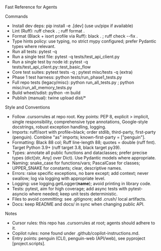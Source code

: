 Fast Reference for Agents

Commands
- Install dev deps: pip install -e .[dev] (use uv/pipx if available)
- Lint (Ruff): ruff check . ; ruff format .
- Format (Black + isort profile via Ruff): black . ; ruff check --fix .
- Type hints policy: use typing, no strict mypy configured; prefer Pydantic types where relevant.
- Run all tests: pytest -q
- Run a single test file: pytest -q tests/test_api_client.py
- Run a single test by node id: pytest -q tests/test_api_client.py::test_basic_flow
- Core test suites: pytest tests -q ; pytest misc/tests -q (extra)
- Phase 1 test harness: python tests/run_phase1_tests.py
- Full repo tests (legacy/misc): python run_all_tests.py ; python misc/run_all_memory_tests.py
- Build wheel/sdist: python -m build
- Publish (manual): twine upload dist/*

Style and Conventions
- Follow .cursorrules at repo root. Key points: PEP 8, explicit > implicit, single responsibility, comprehensive type annotations, Google-style docstrings, robust exception handling, logging.
- Imports: ruff/isort with profile=black; order stdlib, third-party, first-party (penguin). Combine "as" imports; known-first-party = ["penguin"].
- Formatting: Black 88 col; Ruff line-length 88; quotes = double (ruff fmt). Target Python 3.9+ (ruff target 3.8, black target py39).
- Types: annotate all public functions and dataclasses; prefer precise types (dict[str, Any] over Dict). Use Pydantic models where appropriate.
- Naming: snake_case for functions/vars; PascalCase for classes; UPPER_SNAKE for constants; clear, descriptive names.
- Errors: raise specific exceptions, no bare except; add context; never swallow; log via logging with appropriate level.
- Logging: use logging.getLogger(__name__); avoid printing in library code.
- Tests: pytest, aim for high coverage; add async tests with pytest-asyncio where needed; keep unit tests deterministic.
- Files to avoid committing: see .gitignore; add .crush/ local artifacts.
- Docs: keep README and docs/ in sync when changing public API.

Notes
- Cursor rules: this repo has .cursorrules at root; agents should adhere to it.
- Copilot rules: none found under .github/copilot-instructions.md.
- Entry points: penguin (CLI), penguin-web (API/web), see pyproject [project.scripts].
